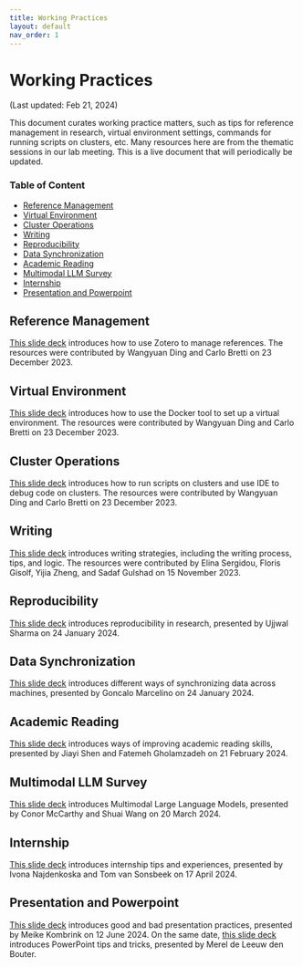 ```yaml
---
title: Working Practices
layout: default
nav_order: 1
---
```


# Working Practices

(Last updated: Feb 21, 2024)

This document curates working practice matters, such as tips for reference management in research, virtual environment settings, commands for running scripts on clusters, etc.
Many resources here are from the thematic sessions in our lab meeting.
This is a live document that will periodically be updated.

### Table of Content

- [Reference Management](#reference-management)
- [Virtual Environment](#virtual-environment)
- [Cluster Operations](#cluster-operations)
- [Writing](#writing)
- [Reproducibility](#reproduce)
- [Data Synchronization](#data-sync)
- [Academic Reading](#academic-reading)
- [Multimodal LLM Survey](#multimodal-llm-survey)
- [Internship](#internship)
- [Presentation and Powerpoint](#presentation-powerpoint)

## <a name="reference-management"></a>Reference Management

[This slide deck](files/zotero.pdf) introduces how to use Zotero to manage references.
The resources were contributed by Wangyuan Ding and Carlo Bretti on 23 December 2023.

## <a name="virtual-environment"></a>Virtual Environment

[This slide deck](files/docker.pdf) introduces how to use the Docker tool to set up a virtual environment.
The resources were contributed by Wangyuan Ding and Carlo Bretti on 23 December 2023.

## <a name="cluster-operations"></a>Cluster Operations

[This slide deck](files/cluster-operations.pdf) introduces how to run scripts on clusters and use IDE to debug code on clusters.
The resources were contributed by Wangyuan Ding and Carlo Bretti on 23 December 2023.

## <a name="writing"></a>Writing

[This slide deck](files/writing.pdf) introduces writing strategies, including the writing process, tips, and logic. The resources were contributed by Elina Sergidou, Floris Gisolf, Yijia Zheng, and Sadaf Gulshad on 15 November 2023.

## <a name="reproduce"></a>Reproducibility

[This slide deck](files/reproducibility.pdf) introduces reproducibility in research, presented by Ujjwal Sharma on 24 January 2024.

## <a name="data-sync"></a>Data Synchronization

[This slide deck](files/sync-data.pdf) introduces different ways of synchronizing data across machines, presented by Goncalo Marcelino on 24 January 2024.

## <a name="academic-reading"></a>Academic Reading

[This slide deck](files/improve-academic-reading.pdf) introduces ways of improving academic reading skills, presented by Jiayi Shen and Fatemeh Gholamzadeh on 21 February 2024.

## <a name="multimodal-llm-survey"></a>Multimodal LLM Survey

[This slide deck](files/surve-multimodal-llm.pdf) introduces Multimodal Large Language Models, presented by Conor McCarthy and Shuai Wang on 20 March 2024.

## <a name="internship"></a>Internship

[This slide deck](files/internship.pdf) introduces internship tips and experiences, presented by Ivona Najdenkoska and Tom van Sonsbeek on 17 April 2024.

## <a name="presentation-powerpoint"></a>Presentation and Powerpoint

[This slide deck](files/how-to-present.pdf) introduces good and bad presentation practices, presented by Meike Kombrink on 12 June 2024. On the same date, [this slide deck](files/powerpoint-tips.pdf) introduces PowerPoint tips and tricks, presented by Merel de Leeuw den Bouter.